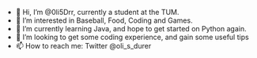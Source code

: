 - 👋 Hi, I’m @0li5Drr, currently a student at the TUM.
- 👀 I’m interested in Baseball, Food, Coding and Games.
- 🌱 I’m currently learning Java, and hope to get started on Python again.
- 🤝 I’m looking to get some coding experience, and gain some useful tips
- 📫 How to reach me: Twitter @oli_s_durer

<!---
0li5Drr/0li5Drr is a ✨ special ✨ repository because its `README.md` (this file) appears on your GitHub profile.
You can click the Preview link to take a look at your changes.
--->
